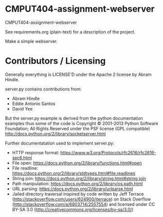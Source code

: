 CMPUT404-assignment-webserver
=============================

CMPUT404-assignment-webserver

See requirements.org (plain-text) for a description of the project.

Make a simple webserver.

Contributors / Licensing
========================

Generally everything is LICENSE'D under the Apache 2 license by Abram Hindle.

server.py contains contributions from:

* Abram Hindle
* Eddie Antonio Santos
* David Yee

But the server.py example is derived from the python documentation
examples thus some of the code is Copyright © 2001-2013 Python
Software Foundation; All Rights Reserved under the PSF license (GPL
compatible) http://docs.python.org/2/library/socketserver.html

Further documentatation used to implement server.py:

* HTTP response format: https://www.w3.org/Protocols/rfc2616/rfc2616-sec6.html
* File open: https://docs.python.org/2/library/functions.html#open
* File readline: https://docs.python.org/2/library/stdtypes.html#file.readlines
* String join: https://docs.python.org/2/library/string.html#string.join
* Path manipulation: https://docs.python.org/2/library/os.path.html
* URL parsing: https://docs.python.org/2/library/urlparse.html
* Jailed directory traversal inspired by code written by 
  Jeff Terrace (http://stackoverflow.com/users/624900/jterrace) on Stack 
  Overflow (http://stackoverflow.com/a/6803714/2557554) and 
  licensed under CC BY-SA 3.0 (http://creativecommons.org/licenses/by-sa/3.0/)